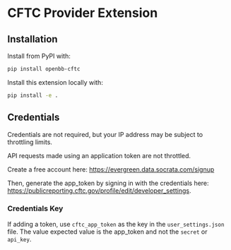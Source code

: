 # CFTC Provider Extension

## Installation

Install from PyPI with:

```sh
pip install openbb-cftc
```

Install this extension locally with:

```sh
pip install -e .
```

## Credentials

Credentials are not required, but your IP address may be subject to throttling limits.

API requests made using an application token are not throttled.

Create a free account here: https://evergreen.data.socrata.com/signup

Then, generate the app_token by signing in with the credentials here: https://publicreporting.cftc.gov/profile/edit/developer_settings.

### Credentials Key

If adding a token, use `cftc_app_token` as the key in the `user_settings.json` file. The value expected value is the app_token and not the `secret` or `api_key`.


